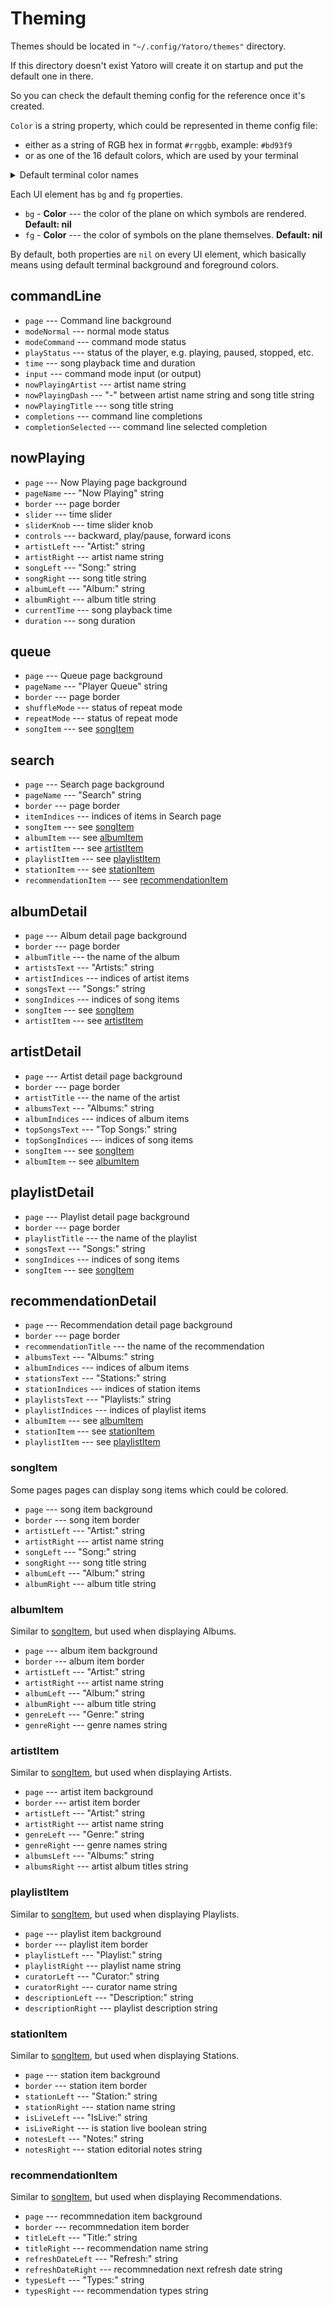 # Theming

Themes should be located in `"~/.config/Yatoro/themes"` directory.

If this directory doesn't exist Yatoro will create it on startup and put the default one in there.

So you can check the default theming config for the reference once it's created.

`Color` is a string property, which could be represented in theme config file:

- either as a string of RGB hex in format `#rrggbb`, example: `#bd93f9`
- or as one of the 16 default colors, which are used by your terminal

<details>
  <summary>Default terminal color names</summary>

- `black`
- `red`
- `green`
- `yellow`
- `blue`
- `magenta`
- `cyan`
- `white`
- `brightBlack`
- `brightRed`
- `brightGreen`
- `brightYellow`
- `brightBlue`
- `brightMagenta`
- `brightCyan`
- `brightWhite`

</details>

Each UI element has `bg` and `fg` properties.

- `bg` - **Color** --- the color of the plane on which symbols are rendered. **Default: nil**
- `fg` - **Color** --- the color of symbols on the plane themselves. **Default: nil**

By default, both properties are `nil` on every UI element, which basically means using default terminal background and foreground colors.

## commandLine

- `page` --- Command line background
- `modeNormal` --- normal mode status
- `modeCommand` --- command mode status
- `playStatus` --- status of the player, e.g. playing, paused, stopped, etc.
- `time` --- song playback time and duration
- `input` --- command mode input (or output)
- `nowPlayingArtist` --- artist name string
- `nowPlayingDash` --- "-" between artist name string and song title string
- `nowPlayingTitle` --- song title string
- `completions` --- command line completions
- `completionSelected` --- command line selected completion

## nowPlaying

- `page` --- Now Playing page background
- `pageName` --- "Now Playing" string
- `border` --- page border
- `slider` --- time slider
- `sliderKnob` --- time slider knob
- `controls` --- backward, play/pause, forward icons
- `artistLeft` --- "Artist:" string
- `artistRight` --- artist name string
- `songLeft` --- "Song:" string
- `songRight` ---  song title string
- `albumLeft` --- "Album:" string
- `albumRight` --- album title string
- `currentTime` --- song playback time
- `duration` --- song duration

## queue

- `page` --- Queue page background
- `pageName` --- "Player Queue" string
- `border` --- page border
- `shuffleMode` --- status of repeat mode
- `repeatMode` --- status of repeat mode
- `songItem` --- see [songItem](#songItem)

## search

- `page` --- Search page background
- `pageName` --- "Search" string
- `border` --- page border
- `itemIndices` --- indices of items in Search page
- `songItem` --- see [songItem](#songItem)
- `albumItem` --- see [albumItem](#albumItem)
- `artistItem` --- see [artistItem](#artistItem)
- `playlistItem` --- see [playlistItem](#playlistItem)
- `stationItem` --- see [stationItem](#stationItem)
- `recommendationItem` --- see [recommendationItem](#recommendationItem)

## albumDetail

- `page` --- Album detail page background
- `border` --- page border
- `albumTitle` --- the name of the album
- `artistsText` --- "Artists:" string
- `artistIndices` --- indices of artist items
- `songsText` --- "Songs:" string
- `songIndices` --- indices of song items
- `songItem` --- see [songItem](#songItem)
- `artistItem` --- see [artistItem](#artistItem)

## artistDetail

- `page` --- Artist detail page background
- `border` --- page border
- `artistTitle` --- the name of the artist
- `albumsText` --- "Albums:" string
- `albumIndices` --- indices of album items
- `topSongsText` --- "Top Songs:" string
- `topSongIndices` --- indices of song items
- `songItem` --- see [songItem](#songItem)
- `albumItem` -- see [albumItem](#albumItem)

## playlistDetail

- `page` --- Playlist detail page background
- `border` --- page border
- `playlistTitle` --- the name of the playlist
- `songsText` --- "Songs:" string
- `songIndices` --- indices of song items
- `songItem` --- see [songItem](#songItem)

## recommendationDetail

- `page` --- Recommendation detail page background
- `border` --- page border
- `recommendationTitle` --- the name of the recommendation
- `albumsText` --- "Albums:" string
- `albumIndices` --- indices of album items
- `stationsText` --- "Stations:" string
- `stationIndices` --- indices of station items
- `playlistsText` --- "Playlists:" string
- `playlistIndices` --- indices of playlist items
- `albumItem` --- see [albumItem](#albumItem)
- `stationItem` --- see [stationItem](#stationItem)
- `playlistItem` --- see [playlistItem](#playlistItem)

### songItem

Some pages pages can display song items which could be colored.

- `page` --- song item background
- `border` --- song item border
- `artistLeft` --- "Artist:" string
- `artistRight` --- artist name string
- `songLeft` --- "Song:" string
- `songRight` --- song title string
- `albumLeft` --- "Album:" string
- `albumRight` --- album title string

### albumItem

Similar to [songItem](#songItem), but used when displaying Albums.

- `page` --- album item background
- `border` --- album item border
- `artistLeft` --- "Artist:" string
- `artistRight` --- artist name string
- `albumLeft` --- "Album:" string
- `albumRight` --- album title string
- `genreLeft` --- "Genre:" string
- `genreRight` --- genre names string

### artistItem

Similar to [songItem](#songItem), but used when displaying Artists.

- `page` --- artist item background
- `border` --- artist item border
- `artistLeft` --- "Artist:" string
- `artistRight` --- artist name string
- `genreLeft` --- "Genre:" string
- `genreRight` --- genre names string
- `albumsLeft` --- "Albums:" string
- `albumsRight` --- artist album titles string

### playlistItem

Similar to [songItem](#songItem), but used when displaying Playlists.

- `page` --- playlist item background
- `border` --- playlist item border
- `playlistLeft` --- "Playlist:" string
- `playlistRight` --- playlist name string
- `curatorLeft` --- "Curator:" string
- `curatorRight` --- curator name string
- `descriptionLeft` --- "Description:" string
- `descriptionRight` --- playlist description string

### stationItem

Similar to [songItem](#songItem), but used when displaying Stations.

- `page` --- station item background
- `border` --- station item border
- `stationLeft` --- "Station:" string
- `stationRight` --- station name string
- `isLiveLeft` --- "IsLive:" string
- `isLiveRight` --- is station live boolean string
- `notesLeft` --- "Notes:" string
- `notesRight` --- station editorial notes string

### recommendationItem

Similar to [songItem](#songItem), but used when displaying Recommendations.

- `page` --- recommnedation item background
- `border` --- recommnedation item border
- `titleLeft` --- "Title:" string
- `titleRight` --- recommendation name string
- `refreshDateLeft` --- "Refresh:" string
- `refreshDateRight` --- recommnedation next refresh date string
- `typesLeft` --- "Types:" string
- `typesRight` --- recommendation types string

